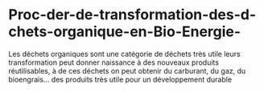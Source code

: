 # Proc-der-de-transformation-des-d-chets-organique-en-Bio-Energie-
Les déchets organiques sont une catégorie de déchets très utile leurs transformation peut donner naissance à des nouveaux produits réutilisables, à de ces déchets on peut obtenir du carburant, du gaz, du bioengrais... des produits très utile pour un développement durable 

